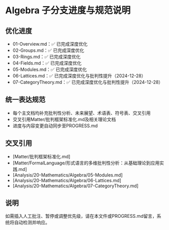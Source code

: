 # Algebra 子分支进度与规范说明

## 优化进度

- 01-Overview.md：✅ 已完成深度优化
- 02-Groups.md：✅ 已完成深度优化
- 03-Rings.md：✅ 已完成深度优化
- 04-Fields.md：✅ 已完成深度优化
- 05-Modules.md：✅ 已完成深度优化
- 06-Lattices.md：✅ 已完成深度优化与批判性提升（2024-12-28）
- 07-CategoryTheory.md：✅ 已完成深度优化与批判性提升（2024-12-28）

## 统一表达规范

- 每个主文档均补充批判性分析、未来展望、术语表、符号表、交叉引用
- 交叉引用Matter/批判框架标准化.md及相关理论文档
- 进度与内容变更自动同步至PROGRESS.md

## 交叉引用

- [Matter/批判框架标准化.md]
- [Matter/FormalLanguage/形式语言的多维批判性分析：从基础理论到应用实践.md]
- [Analysis/20-Mathematics/Algebra/05-Modules.md]
- [Analysis/20-Mathematics/Algebra/06-Lattices.md]
- [Analysis/20-Mathematics/Algebra/07-CategoryTheory.md]

## 说明

如需插入人工批注、暂停或调整优先级，请在本文件或PROGRESS.md留言，系统将自动检测并响应。
